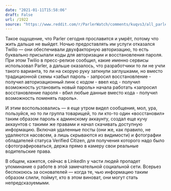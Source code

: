 ```yaml
---
date: "2021-01-11T15:58:06"
draft: False
url: /1922
source: "https://www.reddit.com/r/ParlerWatch/comments/kuqvs3/all_parler_user_data_is_being_downloaded_as_we/"
---
```


Такое ощущение, что Parler сегодня прославится и умрёт, потому что жить дальше не выйдет. Ночью предоставлять им услуги отказался Twilio — они обеспечивали двухфакторную авторизацию, то есть буквально присылали коды для авторизации и восстановления пароля. При этом Twilio в пресс-релизе сообщил, какие именно сервисы использовал Parler, а дальше оказалось, что разработчики то ли не учли такого варианта, то ли на скорую руку заткнули заглушками, но вместо традиционной схемы «забыл пароль - запросил восстановление - получил авторизационный линк с кодом - ввел код - получил возможность установить новый пароль» начала работать «запросил восстановление пароля - вбил любые данные вместо кода - получил возможность поменять пароль».

И этим воспользовались — я еще утром видел сообщения, мол, ура, пользуйся, но то ли группа товарищей, то ли кто-то один «восстановил» таким образом пароль к админскому аккаунту, создал еще кучу аккаунтов с такими же правами и начал скачивать доступную информацию. Включая удаленные посты (они же, как правило, не удаляются насовсем, а лишь скрываются из видимости) и фотографии обладателей статуса Verified Citizen, для получения которого надо было сфотографироваться, держа прямо в камеру свои реальные водительские права. 

В общем, кажется, сейчас в LinkedIn у части людей пропадет упоминание о работе в этой замечательной социальной сети. Всерьез беспокоюсь за основателей — когда те, чью информацию таким образом слили, поймут, кто в этом виноват, они могут стать непредсказуемыми.
